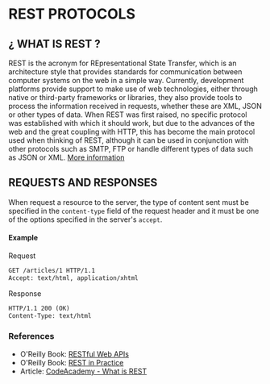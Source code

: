 # REST PROTOCOLS

## ¿ WHAT IS REST ?

REST is the acronym for REpresentational State Transfer, which is an architecture style that provides standards for communication between computer systems on the web in a simple way.
Currently, development platforms provide support to make use of web technologies, either through native or third-party frameworks or libraries, they also provide tools to process the information received in requests, whether these are XML, JSON or other types of data.
When REST was first raised, no specific protocol was established with which it should work, but due to the advances of the web and the great coupling with HTTP, this has become the main protocol used when thinking of REST, although it can be used in conjunction with other protocols such as SMTP, FTP or handle different types of data such as JSON or XML. [More information](https://learning.oreilly.com/library/view/rest-in-practice/9781449383312/ch01.html#technology_support)

## REQUESTS AND RESPONSES

When request a resource to the server, the type of content sent must be specified in the `content-type` field of the request header and it must be one of the options specified in the server's `accept`.

#### Example

Request

```rest
GET /articles/1 HTTP/1.1
Accept: text/html, application/xhtml
```

Response

```rest
HTTP/1.1 200 (OK)
Content-Type: text/html
```

### References

- O'Reilly Book: [RESTful Web APIs](https://learning.oreilly.com/library/view/restful-web-apis/9781449359713/)
- O'Reilly Book: [REST in Practice](https://learning.oreilly.com/library/view/rest-in-practice/9781449383312/)
- Article: [CodeAcademy - What is REST](https://www.codecademy.com/article/what-is-rest)
